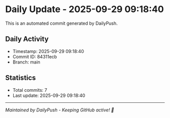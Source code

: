 # Daily Update - 2025-09-29 09:18:40

This is an automated commit generated by DailyPush.

## Daily Activity
- Timestamp: 2025-09-29 09:18:40
- Commit ID: 84311ecb
- Branch: main

## Statistics
- Total commits: 7
- Last update: 2025-09-29 09:18:40

---
*Maintained by DailyPush - Keeping GitHub active! 🚀*
